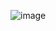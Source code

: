 
![image](https://user-images.githubusercontent.com/66298978/202837839-006741a4-354c-4acc-8971-f96c04668162.png)
